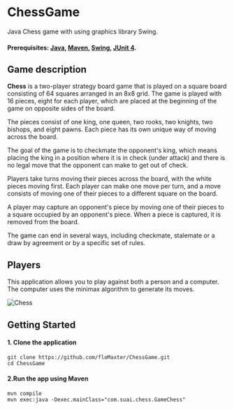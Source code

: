 # ChessGame
Java Chess game with using graphics library Swing.
#### Prerequisites: [Java](https://www.oracle.com/java/technologies/javase/javase8-archive-downloads.html), [Maven](https://maven.apache.org/), [Swing](https://docs.oracle.com/javase/8/docs/api/javax/swing/package-summary.html), [JUnit 4](https://mvnrepository.com/artifact/org.junit.jupiter/junit-jupiter-api).

## Game description

**Chess** is a two-player strategy board game that is played on a square board consisting of 64 squares arranged in an 8x8 grid. The game is played with 16 pieces, eight for each player, which are placed at the beginning of the game on opposite sides of the board.

The pieces consist of one king, one queen, two rooks, two knights, two bishops, and eight pawns. Each piece has its own unique way of moving across the board.

The goal of the game is to checkmate the opponent's king, which means placing the king in a position where it is in check (under attack) and there is no legal move that the opponent can make to get out of check.

Players take turns moving their pieces across the board, with the white pieces moving first. Each player can make one move per turn, and a move consists of moving one of their pieces to a different square on the board.

A player may capture an opponent's piece by moving one of their pieces to a square occupied by an opponent's piece. When a piece is captured, it is removed from the board.

The game can end in several ways, including checkmate, stalemate  or a draw by agreement or by a specific set of rules.

## Players
This application allows you to play against both a person and a computer. The computer uses the minimax algorithm to generate its moves.

![Chess](https://user-images.githubusercontent.com/79751387/223693155-acb45854-9ba0-45fb-8251-bbcedbb9bb98.jpg)

## Getting Started
#### 1. Clone the application
    git clone https://github.com/floMaxter/ChessGame.git
    cd ChessGame
#### 2.Run the app using Maven
    mvn compile
    mvn exec:java -Dexec.mainClass="com.suai.chess.GameChess"
    
